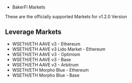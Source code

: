 * BakerFi Markets

These are the officially supported Markets for v1.2.0 Version

## Leverage Markets

* WSETH/ETH AAVE v3 - Ethereum
* WSETH/ETH AAVE v3 Lido Market - Ethereum
* WSETH/ETH AAVE v3 - Optimism
* WSETH/ETH AAVE v3 - Base
* WSETH/ETH AAVE v3 - Arbitrum
* WSETH/ETH Morpho Blue - Ethereum
* WSETH/ETH Morpho Blue - Base